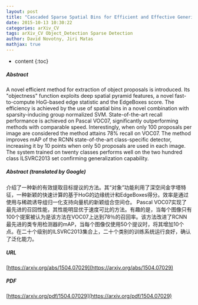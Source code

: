 ```yaml
---
layout: post
title: "Cascaded Sparse Spatial Bins for Efficient and Effective Generic Object Detection"
date: 2015-10-13 10:30:22
categories: arXiv_CV
tags: arXiv_CV Object_Detection Sparse Detection
author: David Novotny, Jiri Matas
mathjax: true
---
```


* content
{:toc}

##### Abstract
A novel efficient method for extraction of object proposals is introduced. Its "objectness" function exploits deep spatial pyramid features, a novel fast-to-compute HoG-based edge statistic and the EdgeBoxes score. The efficiency is achieved by the use of spatial bins in a novel combination with sparsity-inducing group normalized SVM. State-of-the-art recall performance is achieved on Pascal VOC07, significantly outperforming methods with comparable speed. Interestingly, when only 100 proposals per image are considered the method attains 78% recall on VOC07. The method improves mAP of the RCNN state-of-the-art class-specific detector, increasing it by 10 points when only 50 proposals are used in each image. The system trained on twenty classes performs well on the two hundred class ILSVRC2013 set confirming generalization capability.

##### Abstract (translated by Google)
介绍了一种新的有效提取目标提议的方法。其“对象”功能利用了深空间金字塔特征，一种新颖的快速计算的基于HoG的边缘统计和EdgeBoxes得分。效率是通过使用与稀疏诱导组归一化支持向量机的新颖组合空间仓。 Pascal VOC07实现了最先进的召回性能，其性能明显优于速度可比的方法。有趣的是，当每个图像只有100个提案被认为是该方法在VOC07上达到78％的召回率。该方法改进了RCNN最先进的类专用检测器的mAP，当每个图像仅使用50个提议时，将其增加10个点。在二十个级别的ILSVRC2013集合上，二十个类别的训练系统运行良好，确认了泛化能力。

##### URL
[https://arxiv.org/abs/1504.07029](https://arxiv.org/abs/1504.07029)

##### PDF
[https://arxiv.org/pdf/1504.07029](https://arxiv.org/pdf/1504.07029)

